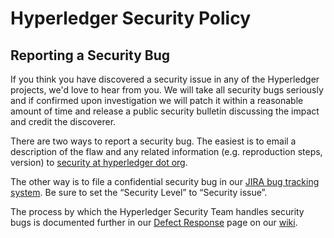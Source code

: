 # Hyperledger Security Policy

## Reporting a Security Bug

If you think you have discovered a security issue in any of the Hyperledger
projects, we'd love to hear from you. We will take all security bugs
seriously and if confirmed upon investigation we will patch it within a
reasonable amount of time and release a public security bulletin discussing
the impact and credit the discoverer.

There are two ways to report a security bug. The easiest is to email a
description of the flaw and any related information (e.g. reproduction
steps, version) to
[security at hyperledger dot org](mailto:security@hyperledger.org).

The other way is to file a confidential security bug in our
[JIRA bug tracking system](https://jira.hyperledger.org).
Be sure to set the “Security Level” to “Security issue”.

The process by which the Hyperledger Security Team handles security bugs
is documented further in our
[Defect Response](https://wiki.hyperledger.org/display/HYP/Defect+Response)
page on our [wiki](https://wiki.hyperledger.org).
